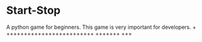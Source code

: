 # Start-Stop
A python game for beginners. This game is very important for developers.
+
+++++++++++++++++++++++++
+++++++
+++
